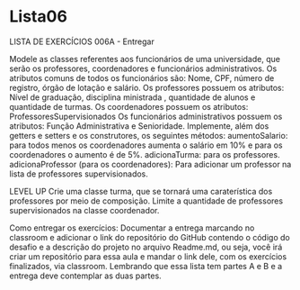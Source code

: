 # Lista06

LISTA DE EXERCÍCIOS 006A - Entregar

Modele as classes referentes aos funcionários de uma universidade, que serão os professores, coordenadores e funcionários administrativos.
Os atributos comuns de todos os funcionários são: Nome, CPF, número de registro, órgão de lotação e salário.
Os professores possuem os atributos: Nível de graduação, disciplina ministrada , quantidade de alunos e quantidade de turmas.
Os coordenadores possuem os atributos: ProfessoresSupervisionados
Os funcionários administrativos possuem os atributos: Função Administrativa e Senioridade.
Implemente, além dos getters e setters e os construtores, os seguintes métodos:
aumentoSalario: para todos menos os coordenadores aumenta o salário em 10% e para os coordenadores o aumento é de 5%.
adicionaTurma: para os professores.
adicionaProfessor (para os coordenadores): Para adicionar um professor na lista de professores supervisionados.

LEVEL UP
Crie uma classe turma, que se tornará uma caraterística dos professores por meio de composição.
Limite a quantidade de professores supervisionados na classe coordenador.

Como entregar os exercícios:
Documentar a entrega marcando no classroom e adicionar o link do repositório do GitHub contendo o código do desafio e a descrição do projeto no arquivo Readme.md, ou seja, você irá criar um repositório para essa aula e mandar o link dele, com os exercícios finalizados, via classroom.
Lembrando que essa lista tem partes A e B e a entrega deve contemplar as duas partes.

